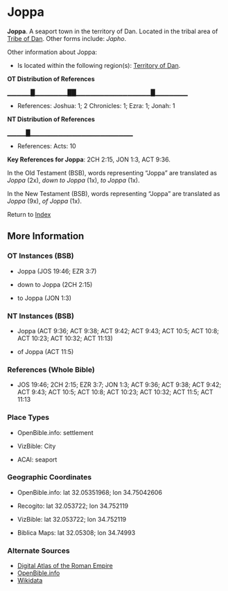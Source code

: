 # Joppa
**Joppa**. 
A seaport town in the territory of Dan. 
Located in the tribal area of [Tribe of Dan](../../../groups/md/acai/Dan.md). 
Other forms include: 
*Japho*. 




Other information about Joppa:


* Is located within the following region(s): 
[Territory of Dan](TerritoryOfDan.md). 


**OT Distribution of References**

▁▁▁▁▁█▁▁▁▁▁▁▁██▁▁▁▁▁▁▁▁▁▁▁▁▁▁▁▁█▁▁▁▁▁▁▁
* References: Joshua: 1; 2 Chronicles: 1; Ezra: 1; Jonah: 1

**NT Distribution of References**

▁▁▁▁█▁▁▁▁▁▁▁▁▁▁▁▁▁▁▁▁▁▁▁▁▁▁
* References: Acts: 10



**Key References for Joppa**: 
2CH 2:15, JON 1:3, ACT 9:36. 


In the Old Testament (BSB), words representing “Joppa” are translated as 
*Joppa* (2x), *down to Joppa* (1x), *to Joppa* (1x). 


In the New Testament (BSB), words representing “Joppa” are translated as 
*Joppa* (9x), *of Joppa* (1x). 


Return to [Index](00-Index.md)

## More Information

### OT Instances (BSB)

* Joppa (JOS 19:46; EZR 3:7)

* down to Joppa (2CH 2:15)

* to Joppa (JON 1:3)



### NT Instances (BSB)

* Joppa (ACT 9:36; ACT 9:38; ACT 9:42; ACT 9:43; ACT 10:5; ACT 10:8; ACT 10:23; ACT 10:32; ACT 11:13)

* of Joppa (ACT 11:5)



### References (Whole Bible)

* JOS 19:46; 2CH 2:15; EZR 3:7; JON 1:3; ACT 9:36; ACT 9:38; ACT 9:42; ACT 9:43; ACT 10:5; ACT 10:8; ACT 10:23; ACT 10:32; ACT 11:5; ACT 11:13


### Place Types

* OpenBible.info: settlement

* VizBible: City

* ACAI: seaport



### Geographic Coordinates

* OpenBible.info: lat 32.05351968; lon 34.75042606

* Recogito: lat 32.053722; lon 34.752119

* VizBible: lat 32.053722; lon 34.752119

* Biblica Maps: lat 32.05308; lon 34.74993



### Alternate Sources

* [Digital Atlas of the Roman Empire](https://imperium.ahlfeldt.se/places/21683)
* [OpenBible.info](https://www.openbible.info/geo/ancient/ae023a9)
* [Wikidata](http://www.wikidata.org/entity/Q180294)



